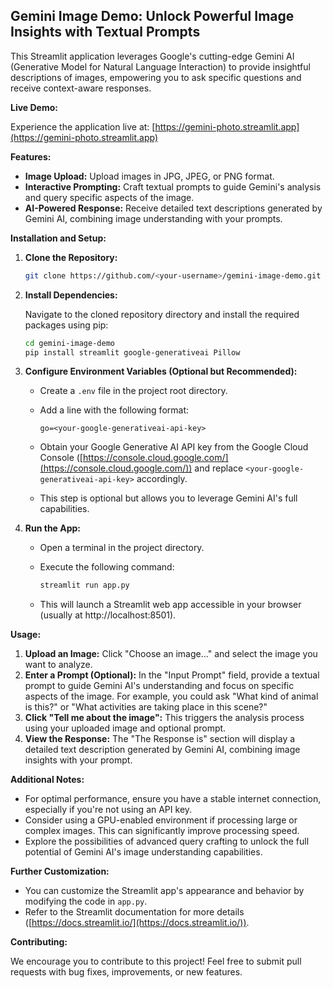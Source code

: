## Gemini Image Demo: Unlock Powerful Image Insights with Textual Prompts

This Streamlit application leverages Google's cutting-edge Gemini AI (Generative Model for Natural Language Interaction) to provide insightful descriptions of images, empowering you to ask specific questions and receive context-aware responses.

**Live Demo:**

Experience the application live at: [https://gemini-photo.streamlit.app](https://gemini-photo.streamlit.app)

**Features:**

- **Image Upload:** Upload images in JPG, JPEG, or PNG format.
- **Interactive Prompting:** Craft textual prompts to guide Gemini's analysis and query specific aspects of the image.
- **AI-Powered Response:** Receive detailed text descriptions generated by Gemini AI, combining image understanding with your prompts.

**Installation and Setup:**

1. **Clone the Repository:**

   ```bash
   git clone https://github.com/<your-username>/gemini-image-demo.git
   ```

2. **Install Dependencies:**

   Navigate to the cloned repository directory and install the required packages using pip:

   ```bash
   cd gemini-image-demo
   pip install streamlit google-generativeai Pillow
   ```

3. **Configure Environment Variables (Optional but Recommended):**

   - Create a `.env` file in the project root directory.
   - Add a line with the following format:

     ```
     go=<your-google-generativeai-api-key>
     ```

   - Obtain your Google Generative AI API key from the Google Cloud Console ([https://console.cloud.google.com/](https://console.cloud.google.com/)) and replace `<your-google-generativeai-api-key>` accordingly.
   - This step is optional but allows you to leverage Gemini AI's full capabilities.

4. **Run the App:**

   - Open a terminal in the project directory.
   - Execute the following command:

     ```bash
     streamlit run app.py
     ```

   - This will launch a Streamlit web app accessible in your browser (usually at http://localhost:8501).

**Usage:**

1. **Upload an Image:** Click "Choose an image..." and select the image you want to analyze.
2. **Enter a Prompt (Optional):** In the "Input Prompt" field, provide a textual prompt to guide Gemini AI's understanding and focus on specific aspects of the image. For example, you could ask "What kind of animal is this?" or "What activities are taking place in this scene?"
3. **Click "Tell me about the image":** This triggers the analysis process using your uploaded image and optional prompt.
4. **View the Response:** The "The Response is" section will display a detailed text description generated by Gemini AI, combining image insights with your prompt.

**Additional Notes:**

- For optimal performance, ensure you have a stable internet connection, especially if you're not using an API key.
- Consider using a GPU-enabled environment if processing large or complex images. This can significantly improve processing speed.
- Explore the possibilities of advanced query crafting to unlock the full potential of Gemini AI's image understanding capabilities.

**Further Customization:**

- You can customize the Streamlit app's appearance and behavior by modifying the code in `app.py`.
- Refer to the Streamlit documentation for more details ([https://docs.streamlit.io/](https://docs.streamlit.io/)).

**Contributing:**

We encourage you to contribute to this project! Feel free to submit pull requests with bug fixes, improvements, or new features. 